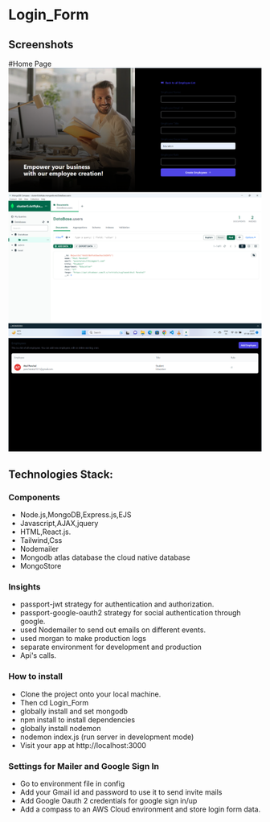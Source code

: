 # Login_Form
## Screenshots
#Home Page
![Home Page](uploads/Screenshots/Home_page.png "Home Page")
![Login In](uploads/Screenshots/Data_Collection_page.png "Log In")
![Data Collect](uploads/Screenshots/Add_EMployee_page.png "Data Collection")


## Technologies Stack:

### Components
- Node.js,MongoDB,Express.js,EJS
- Javascript,AJAX,jquery
- HTML,React.js. 
- Tailwind,Css
- Nodemailer
- Mongodb atlas database the cloud native database
- MongoStore

### Insights
- passport-jwt strategy for authentication and authorization.
- passport-google-oauth2 strategy for social authentication through google.
- used Nodemailer to send out emails on different events.
- used morgan to make production logs
- separate environment for development and production
- Api's calls.

### How to install
- Clone the project onto your local machine.
- Then cd Login_Form
- globally install and set mongodb
- npm install to install dependencies
- globally install nodemon
- nodemon index.js (run server in development mode)
- Visit your app at http://localhost:3000

### Settings for Mailer and Google Sign In
- Go to environment file in config
- Add your Gmail id and password to use it to send invite mails
- Add Google Oauth 2 credentials for google sign in/up
- Add a compass to an AWS Cloud environment and store login form data.
